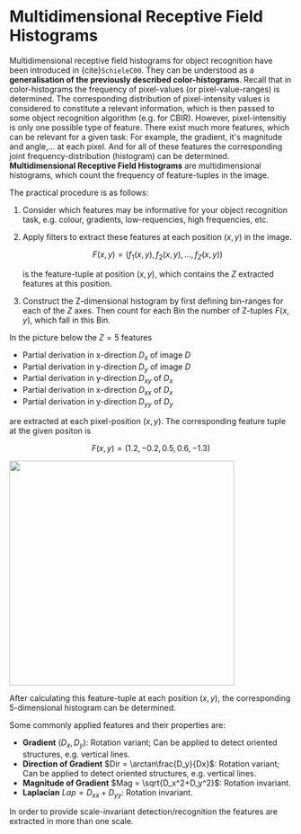 # Multidimensional Receptive Field Histograms

Multidimensional receptive field histograms for object recognition have been introduced in {cite}`SchieleC00`. They can be understood as a **generalisation of the previously described color-histograms**. Recall that in color-histograms the frequency of pixel-values (or pixel-value-ranges) is determined. The corresponding distribution of pixel-intensity values is considered to constitute a relevant information, which is then passed to some object recognition algorithm (e.g. for CBIR). However, pixel-intensitiy is only one possible type of feature. There exist much more features, which can be relevant for a given task: For example, the gradient, it's magnitude and angle,... at each pixel. And for all of these features the corresponding joint frequency-distribution (histogram) can be determined. **Multidimensional Receptive Field Histograms** are multidimensional histograms, which count the frequency of feature-tuples in the image. 

The practical procedure is as follows:

1. Consider which features may be informative for your object recognition task, e.g. colour, gradients, low-requencies, high frequencies, etc.

2. Apply filters to extract these features at each position $(x,y)$ in the image. 

   $$
   F(x,y) = \left( f_1(x,y), f_2(x,y), \ldots, f_Z(x,y) \right)
   $$

    is the feature-tuple at position $(x,y)$, which contains the $Z$ extracted features at this position.

3. Construct the Z-dimensional histogram by first defining bin-ranges for each of the $Z$ axes. Then count for each Bin the number of Z-tuples $F(x,y)$, which fall in this Bin. 

In the picture below the $Z=5$ features

- Partial derivation in x-direction $D_x$ of image $D$
- Partial derivation in y-direction $D_y$ of image $D$
- Partial derivation in y-direction $D_{xy}$ of $D_x$
- Partial derivation in x-direction $D_{xx}$ of $D_x$
- Partial derivation in y-direction $D_{yy}$ of $D_y$

are extracted at each pixel-position $(x,y)$. The corresponding feature tuple at the given positon is 

$$
   F(x,y) = \left( 1.2, -0.2, 0.5, 0.6,-1.3 \right)
$$
   


<img src="https://maucher.home.hdm-stuttgart.de/Pics/5dimHistogram.png" style="width:400px" align="center">


After calculating this feature-tuple at each position $(x,y)$, the corresponding 5-dimensional histogram can be determined.

Some commonly applied features and their properties are:

- **Gradient** $(D_x, D_y)$: Rotation variant; Can be applied to detect oriented structures, e.g. vertical lines.
- **Direction of Gradient** $Dir = \arctan\frac{D_y}{Dx}$: Rotation variant; Can be applied to detect oriented structures, e.g. vertical lines.
- **Magnitude of Gradient** $Mag = \sqrt{D_x^2+D_y^2}$: Rotation invariant.
- **Laplacian** $Lap=D_{xx}+D_{yy}$: Rotation invariant.

In order to provide scale-invariant detection/recognition the features are extracted in more than one scale.



